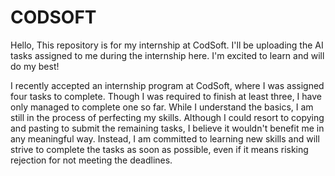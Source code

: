 # CODSOFT
Hello,
This repository is for my internship at CodSoft. I'll be uploading the AI tasks assigned to me during the internship here. I'm excited to learn and will do my best!

I recently accepted an internship program at CodSoft, where I was assigned four tasks to complete. Though I was required to finish at least three, I have only managed to complete one so far. While I understand the basics, I am still in the process of perfecting my skills. Although I could resort to copying and pasting to submit the remaining tasks, I believe it wouldn't benefit me in any meaningful way. Instead, I am committed to learning new skills and will strive to complete the tasks as soon as possible, even if it means risking rejection for not meeting the deadlines.
